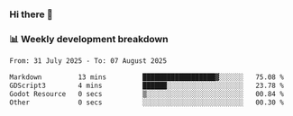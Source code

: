 ### Hi there 👋

### 📊 Weekly development breakdown
<!--START_SECTION:waka-->

```txt
From: 31 July 2025 - To: 07 August 2025

Markdown         13 mins         ██████████████████▓░░░░░░   75.08 %
GDScript3        4 mins          ██████░░░░░░░░░░░░░░░░░░░   23.78 %
Godot Resource   0 secs          ▒░░░░░░░░░░░░░░░░░░░░░░░░   00.84 %
Other            0 secs          ░░░░░░░░░░░░░░░░░░░░░░░░░   00.30 %
```

<!--END_SECTION:waka-->
